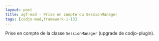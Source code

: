 ```yaml
---
layout: post
title: agf-mad - Prise en compte du SessionManager
tags: [codjo-mad,framework-1-13]
---
```

Prise en compte de la classe ```SessionManager``` (upgrade de codjo-plugin).